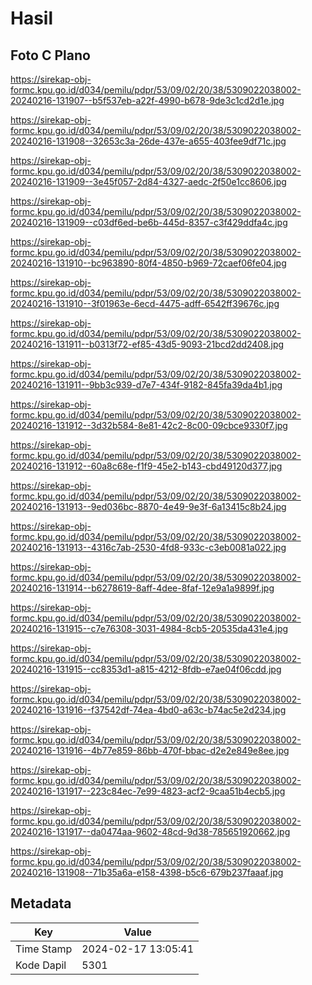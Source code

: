 # Hasil

## Foto C Plano

https://sirekap-obj-formc.kpu.go.id/d034/pemilu/pdpr/53/09/02/20/38/5309022038002-20240216-131907--b5f537eb-a22f-4990-b678-9de3c1cd2d1e.jpg

https://sirekap-obj-formc.kpu.go.id/d034/pemilu/pdpr/53/09/02/20/38/5309022038002-20240216-131908--32653c3a-26de-437e-a655-403fee9df71c.jpg

https://sirekap-obj-formc.kpu.go.id/d034/pemilu/pdpr/53/09/02/20/38/5309022038002-20240216-131909--3e45f057-2d84-4327-aedc-2f50e1cc8606.jpg

https://sirekap-obj-formc.kpu.go.id/d034/pemilu/pdpr/53/09/02/20/38/5309022038002-20240216-131909--c03df6ed-be6b-445d-8357-c3f429ddfa4c.jpg

https://sirekap-obj-formc.kpu.go.id/d034/pemilu/pdpr/53/09/02/20/38/5309022038002-20240216-131910--bc963890-80f4-4850-b969-72caef06fe04.jpg

https://sirekap-obj-formc.kpu.go.id/d034/pemilu/pdpr/53/09/02/20/38/5309022038002-20240216-131910--3f01963e-6ecd-4475-adff-6542ff39676c.jpg

https://sirekap-obj-formc.kpu.go.id/d034/pemilu/pdpr/53/09/02/20/38/5309022038002-20240216-131911--b0313f72-ef85-43d5-9093-21bcd2dd2408.jpg

https://sirekap-obj-formc.kpu.go.id/d034/pemilu/pdpr/53/09/02/20/38/5309022038002-20240216-131911--9bb3c939-d7e7-434f-9182-845fa39da4b1.jpg

https://sirekap-obj-formc.kpu.go.id/d034/pemilu/pdpr/53/09/02/20/38/5309022038002-20240216-131912--3d32b584-8e81-42c2-8c00-09cbce9330f7.jpg

https://sirekap-obj-formc.kpu.go.id/d034/pemilu/pdpr/53/09/02/20/38/5309022038002-20240216-131912--60a8c68e-f1f9-45e2-b143-cbd49120d377.jpg

https://sirekap-obj-formc.kpu.go.id/d034/pemilu/pdpr/53/09/02/20/38/5309022038002-20240216-131913--9ed036bc-8870-4e49-9e3f-6a13415c8b24.jpg

https://sirekap-obj-formc.kpu.go.id/d034/pemilu/pdpr/53/09/02/20/38/5309022038002-20240216-131913--4316c7ab-2530-4fd8-933c-c3eb0081a022.jpg

https://sirekap-obj-formc.kpu.go.id/d034/pemilu/pdpr/53/09/02/20/38/5309022038002-20240216-131914--b6278619-8aff-4dee-8faf-12e9a1a9899f.jpg

https://sirekap-obj-formc.kpu.go.id/d034/pemilu/pdpr/53/09/02/20/38/5309022038002-20240216-131915--c7e76308-3031-4984-8cb5-20535da431e4.jpg

https://sirekap-obj-formc.kpu.go.id/d034/pemilu/pdpr/53/09/02/20/38/5309022038002-20240216-131915--cc8353d1-a815-4212-8fdb-e7ae04f06cdd.jpg

https://sirekap-obj-formc.kpu.go.id/d034/pemilu/pdpr/53/09/02/20/38/5309022038002-20240216-131916--f37542df-74ea-4bd0-a63c-b74ac5e2d234.jpg

https://sirekap-obj-formc.kpu.go.id/d034/pemilu/pdpr/53/09/02/20/38/5309022038002-20240216-131916--4b77e859-86bb-470f-bbac-d2e2e849e8ee.jpg

https://sirekap-obj-formc.kpu.go.id/d034/pemilu/pdpr/53/09/02/20/38/5309022038002-20240216-131917--223c84ec-7e99-4823-acf2-9caa51b4ecb5.jpg

https://sirekap-obj-formc.kpu.go.id/d034/pemilu/pdpr/53/09/02/20/38/5309022038002-20240216-131917--da0474aa-9602-48cd-9d38-785651920662.jpg

https://sirekap-obj-formc.kpu.go.id/d034/pemilu/pdpr/53/09/02/20/38/5309022038002-20240216-131908--71b35a6a-e158-4398-b5c6-679b237faaaf.jpg


## Metadata

| Key        | Value               |
| ---------- | ------------------- |
| Time Stamp | 2024-02-17 13:05:41 |
| Kode Dapil | 5301                |



